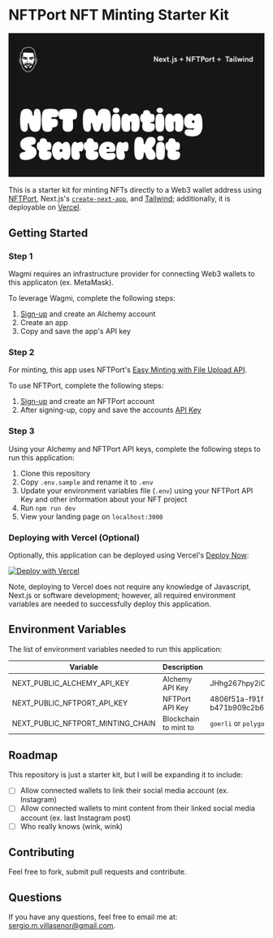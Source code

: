 # NFTPort NFT Minting Starter Kit

<img src="public/og.jpg">

This is a starter kit for minting NFTs directly to a Web3 wallet address using [NFTPort](https://www.nftport.xyz/), Next.js's [`create-next-app`](https://github.com/vercel/next.js/tree/canary/packages/create-next-app), and [Tailwind](https://tailwindui.com/); additionally, it is deployable on [Vercel](https://vercel.com/).

## Getting Started

### Step 1

Wagmi requires an infrastructure provider for connecting Web3 wallets to this applicaton (ex. MetaMask). 

To leverage Wagmi, complete the following steps:

1. [Sign-up](https://www.alchemy.com/) and create an Alchemy account
2. Create an app
3. Copy and save the app's API key

### Step 2

For minting, this app uses NFTPort's [Easy Minting with File Upload API](https://docs.nftport.xyz/docs/nftport/b3A6Njg1NTI0Mjc-easy-minting-w-file-upload). 

To use NFTPort, complete the following steps:

1. [Sign-up](https://dashboard.nftport.xyz/sign-up) and create an NFTPort account
2. After signing-up, copy and save the accounts [API Key](https://dashboard.nftport.xyz/api-key)

### Step 3

Using your Alchemy and NFTPort API keys, complete the following steps to run this application:

1. Clone this repository
2. Copy `.env.sample` and rename it to `.env`
3. Update your environment variables file (`.env`) using your NFTPort API Key and other information about your NFT project
4. Run `npm run dev`
5. View your landing page on `localhost:3000`

### Deploying with Vercel (Optional)

Optionally, this application can be deployed using Vercel's [Deploy Now](https://vercel.com/docs/deploy-button):

<a href="https://vercel.com/new/clone?repository-url=https%3A%2F%2Fgithub.com%2Fsurgieboi%2Fnftport-nft-minting-starter-kit&env=NEXT_PUBLIC_NFTPORT_API_KEY,NEXT_PUBLIC_NFTPORT_MINTING_CHAIN,NEXT_PUBLIC_ALCHEMY_API_KEY"><img src="https://vercel.com/button" alt="Deploy with Vercel"/></a>

Note, deploying to Vercel does not require any knowledge of Javascript, Next.js or software development; however, all required environment variables are needed to successfully deploy this application.

## Environment Variables

The list of environment variables needed to run this application:

| Variable        | Description           | Example  |
| ------------- |-------------| -------------|
| NEXT_PUBLIC_ALCHEMY_API_KEY      | Alchemy API Key      |   JHhg267hpy2iOPxcxPOLImqjM8OiZqcwas |
| NEXT_PUBLIC_NFTPORT_API_KEY      | NFTPort API Key      |   4806f51a-f91f-456d-8cb6-b471b909c2b6 |
| NEXT_PUBLIC_NFTPORT_MINTING_CHAIN     | Blockchain to mint to      |   `goerli` or `polygon` |

## Roadmap

This repository is just a starter kit, but I will be expanding it to include:

- [ ] Allow connected wallets to link their social media account (ex. Instagram)
- [ ] Allow connected wallets to mint content from their linked social media account (ex. last Instagram post)
- [ ] Who really knows (wink, wink)

## Contributing

Feel free to fork, submit pull requests and contribute.

## Questions

If you have any questions, feel free to email me at: [sergio.m.villasenor@gmail.com](mailto:sergio.m.villasenor@gmail.com).